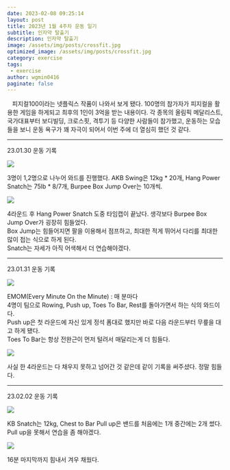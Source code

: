 ```yaml
---
date: 2023-02-08 09:25:14
layout: post
title: 2023년 1월 4주차 운동 일기
subtitle: 인자약 탈출기
description: 인자약 탈출기
image: /assets/img/posts/crossfit.jpg
optimized_image: /assets/img/posts/crossfit.jpg
category: exercise
tags:
 - exercise
author: wgmin0416 
paginate: false
---
```


&nbsp;&nbsp; 피지컬100이라는 넷플릭스 작품이 나와서 보게 됐다.
100명의 참가자가 피지컬을 활용한 게임을 하게되고 최후의 1인이 3억을 받는 내용이다.
각 종목의 올림픽 메달리스트, 국가대표부터 보디빌딩, 크로스핏, 격투기 등 다양한 사람들이 참가했고, 
운동하는 모습들을 보니 운동 욕구가 꽤 자극이 되어서 이번 주에 더 열심히 했던 것 같다.

<hr/>

23.01.30 운동 기록

<img src="/assets/img/posts/2023-02-08-crossfit-5/230130_wod.jpg"/>

3명이 1,2명으로 나누어 와드를 진행했다.
AKB Swing은 12kg * 20개, Hang Power Snatch는 75lb * 8/7개, Burpee Box Jump Over는 10개씩.

<img src="/assets/img/posts/2023-02-08-crossfit-5/230130_record.jpg"/>

4라운드 후 Hang Power Snatch 도중 타임캡이 끝났다. 생각보다 Burpee Box Jump Over가 굉장히 힘들었다.  
Box Jump는 힘들어지면 팔을 이용해서 점프하고, 최대한 적게 뛰어서 다리를 최대한 많이 접는 식으로 하게 된다.  
Snatch는 자세가 아직 어색해서 더 연습해야겠다.  

<hr/>

23.01.31 운동 기록

<img src="/assets/img/posts/2023-02-08-crossfit-5/230131_wod.jpg"/>

EMOM(Every Minute On the Minute) : 매 분마다  
4명이 팀으로 Rowing, Push up, Toes To Bar, Rest를 돌아가면서 하는 식의 와드이다.  
Push up은 첫 라운드에 자신 있게 정석 폼대로 했지만 바로 다음 라운드부터 무릎을 대고 하게 됐다.  
Toes To Bar는 항상 전완근이 먼저 털려서 매달리는게 더 힘들다.

<img src="/assets/img/posts/2023-02-08-crossfit-5/230131_record.jpg"/>

사실 한 4라운드는 다 채우지 못하고 넘어간 것 같은데 같이 기록을 써주셨다. 정말 힘들다.

<hr/>

23.02.02 운동 기록

<img src="/assets/img/posts/2023-02-08-crossfit-5/230202_wod.jpg"/>

KB Snatch는 12kg, Chest to Bar Pull up은 밴드를 처음에는 1개 중간에는 2개 썼다. Pull up을 못해서 연습을 좀 해야겠다.

<img src="/assets/img/posts/2023-02-08-crossfit-5/230202_record.jpg"/>

16분 마지막까지 힘내서 겨우 채웠다. 